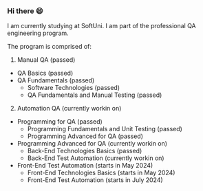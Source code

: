 ### Hi there 😄

I am currently studying at SoftUni. I am part of the professional QA engineering program.

The program is comprised of:
 1. Manual QA (passed)
  - QA Basics (passed)
  - QA Fundamentals (passed)
    * Software Technologies (passed)
    * QA Fundamentals and Manual Testing (passed)
2. Automation QA (currently workin on)
  - Programming for QA (passed)
    * Programming Fundamentals and Unit Testing (passed)
    * Programming Advanced for QA (passed)
  - Programming Advanced for QA (currently workin on)
    * Back-End Technologies Basics (passed)
    * Back-End Test Automation (currently workin on)
  - Front-End Test Automation (starts in May 2024)
    * Front-End Technologies Basics (starts in May 2024)
    * Front-End Test Automation (starts in July 2024)
